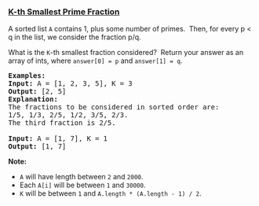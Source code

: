 ### [K-th Smallest Prime Fraction](https://leetcode.com/problems/k-th-smallest-prime-fraction)

<p>A sorted list <code>A</code> contains 1, plus some number of primes.&nbsp; Then, for every p &lt; q in the list, we consider the fraction p/q.</p>

<p>What is the <code>K</code>-th smallest fraction considered?&nbsp; Return your answer as an array of ints, where <code>answer[0] = p</code> and <code>answer[1] = q</code>.</p>

<pre>
<strong>Examples:</strong>
<strong>Input:</strong> A = [1, 2, 3, 5], K = 3
<strong>Output:</strong> [2, 5]
<strong>Explanation:</strong>
The fractions to be considered in sorted order are:
1/5, 1/3, 2/5, 1/2, 3/5, 2/3.
The third fraction is 2/5.

<strong>Input:</strong> A = [1, 7], K = 1
<strong>Output:</strong> [1, 7]
</pre>

<p><strong>Note:</strong></p>

<ul>
	<li><code>A</code> will have length between <code>2</code> and <code>2000</code>.</li>
	<li>Each <code>A[i]</code> will be between <code>1</code> and <code>30000</code>.</li>
	<li><code>K</code> will be between <code>1</code> and <code>A.length * (A.length - 1) / 2</code>.</li>
</ul>